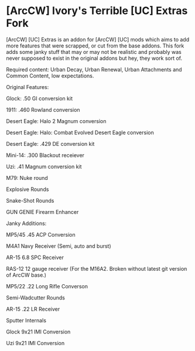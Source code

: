 # [ArcCW] Ivory's Terrible [UC] Extras Fork
[ArcCW] [UC] Extras is an addon for [ArcCW] [UC] mods which aims to add more features that were scrapped, or cut from the base addons. This fork adds some janky stuff that may or may not be realistic and probably was never supposed to exist in the original addons but hey, they work sort of.

Required content: Urban Decay, Urban Renewal, Urban Attachments and Common Content, low expectations.

Original Features:

Glock: .50 GI conversion kit

1911: .460 Rowland conversion 

Desert Eagle: Halo 2 Magnum conversion

Desert Eagle: Halo: Combat Evolved Desert Eagle conversion

Desert Eagle: .429 DE conversion kit

Mini-14: .300 Blackout receiever

Uzi: .41 Magnum conversion kit

M79: Nuke round

Explosive Rounds

Snake-Shot Rounds

GUN GENIE Firearm Enhancer

Janky Additions:

MP5/45 .45 ACP Conversion

M4A1 Navy Receiver (Semi, auto and burst)

AR-15 6.8 SPC Receiver

RAS-12 12 gauge receiver (For the M16A2. Broken without latest git version of ArcCW base.)

MP5/22 .22 Long Rifle Converson

Semi-Wadcutter Rounds

AR-15 .22 LR Receiver

Sputter Internals

Glock 9x21 IMI Conversion

Uzi 9x21 IMI Conversion